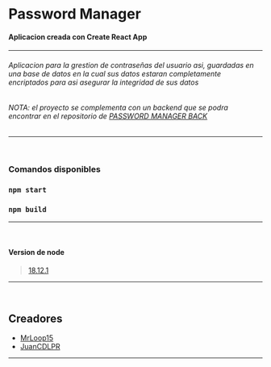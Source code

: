 # Password Manager

#### Aplicacion creada con Create React App

---

###### Aplicacion para la grestion de contraseñas del usuario asi, guardadas en una base de datos en la cual sus datos estaran completamente encriptados para asi asegurar la integridad de sus datos

###### NOTA: el proyecto se complementa con un backend que se podra encontrar en el repositorio de [PASSWORD MANAGER BACK](https://github.com/JuanCDLPR/password_manager_back)

---

<br>

### Comandos disponibles

### `npm start`

### `npm build`

---

<br>

#### Version de node

> [18.12.1](https://nodejs.org/en/download/package-manager)

---

<br>

## Creadores

- [MrLoop15](https://github.com/Mrloop15)
- [JuanCDLPR](https://github.com/JuanCDLPR)

---

